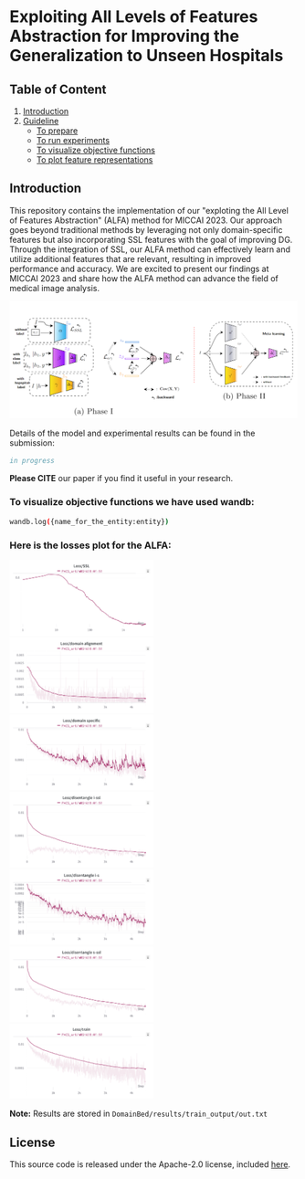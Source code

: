 # Exploiting All Levels of Features Abstraction for Improving the Generalization to Unseen Hospitals

## Table of Content

1. [Introduction](#intro)
2. [Guideline](#guideline)
    - [To prepare](#prepare)
    - [To run experiments](#experiments)
    - [To visualize objective functions](#visualize)
    - [To plot feature representations](#plot)
    
## <a name="intro"></a> Introduction


This repository contains the implementation of our "exploting the All Level of Features Abstraction" (ALFA) method for MICCAI 2023. Our approach goes beyond traditional methods by leveraging not only domain-specific features but also incorporating SSL features with the goal of improving DG. Through the integration of SSL, our ALFA method can effectively learn and utilize additional features that are relevant, resulting in improved performance and accuracy. We are excited to present our findings at MICCAI 2023 and share how the ALFA method can advance the field of medical image analysis.


![framework](gallery/insight.png)

Details of the model and experimental results can be found in the submission:
```bibtex
in progress
```
**Please CITE** our paper if you find it useful in your research.

### <a name="visualize"></a> To visualize objective functions we have used wandb:

```sh
wandb.log({name_for_the_entity:entity}) 
```

### <a name="Losses plots"></a> Here is the losses plot for the ALFA:

<img src="gallery/L_ssl_new.png" width="50%" height="50%">
<img src="gallery/L_i_new.png" width="50%" height="50%">
<img src="gallery/Ls_new.png" width="50%" height="50%">
<img src="gallery/L_disentangle i-ssl_new.png" width="50%" height="50%">
<img src="gallery/L_disentangle i-s_new.png" width="50%" height="50%">
<img src="gallery/L_disentangle s-ssl_new.png" width="50%" height="50%">
<img src="gallery/L_c_new.png" width="50%" height="50%">

**Note:** Results are stored in `DomainBed/results/train_output/out.txt`

## License

This source code is released under the Apache-2.0 license, included [here](LICENSE).
